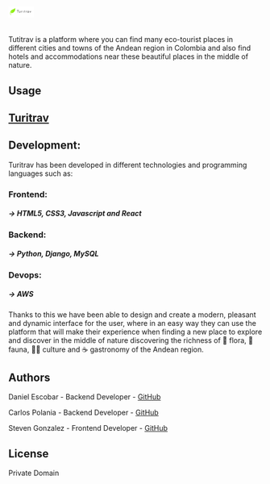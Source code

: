 # <p align="left">  <img src="/public/imgs/newturitravrm.png" width="50"></p> 

Tutitrav is a platform where you can find many eco-tourist places in different cities and towns of the Andean region in Colombia and also find hotels and accommodations near these beautiful places in the middle of nature.

## Usage
## [Turitrav](https://turitrav.live)

## Development:

Turitrav has been developed in different technologies and programming languages such as:

### Frontend:

##### -> HTML5, CSS3, Javascript and React

### Backend:

##### -> Python, Django, MySQL

### Devops:

##### -> AWS

Thanks to this we have been able to design and create a modern, pleasant and dynamic interface for the user, where in an easy way they can use the platform that will make their experience when finding a new place to explore and discover in the middle of nature discovering the richness of :blossom: flora, :bear: fauna, :frowning_woman: culture and :coffee: gastronomy of the Andean region.

## Authors
Daniel Escobar - Backend Developer - [GitHub](https://github.com/dantereto)

Carlos Polania - Backend Developer - [GitHub](https://github.com/capolaniaq)

Steven Gonzalez - Frontend Developer - [GitHub](https://github.com/stevengm45)

## License
Private Domain

